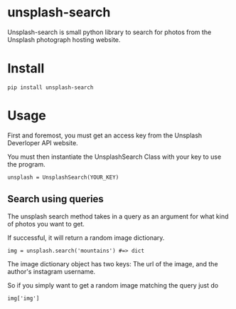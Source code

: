 # unsplash-search

Unsplash-search is small python library to search for photos from the Unsplash photograph hosting website.

# Install

    pip install unsplash-search


# Usage

First and foremost, you must get an access key from the Unsplash Deverloper API website.

You must then instantiate the UnsplashSearch Class with your key to use the program.

    unsplash = UnsplashSearch(YOUR_KEY)

## Search using queries
The unsplash search method takes in a query as an argument for what kind of photos you
want to get.

If successful, it will return a random image dictionary.

    img = unsplash.search('mountains') #=> dict

The image dictionary object has two keys: The url of the image, and the author's instagram username.

So if you simply want to get a random image matching the query just do

    img['img']

